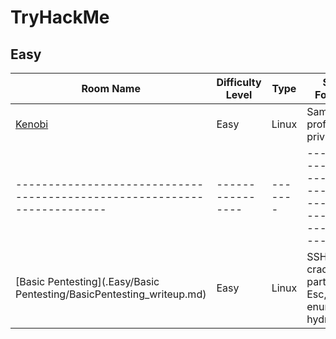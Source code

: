 
# TryHackMe

## Easy

| Room Name                                                                | Difficulty Level | Type    | Skills Focused                                               |
| -------------------------------------------------------------------------| ---------------- | ------- | ------------------------------------------------------------ |
|[Kenobi](./Easy/Kenobi/Kenobi_writeup.md)                                 | Easy             | Linux   | Samba, proftpd, priv. Esc                                    |
| ------------------------------------------------------------------------ | ---------------- | ------- | ------------------------------------------------------------ |
|[Basic Pentesting](.Easy/Basic Pentesting/BasicPentesting_writeup.md)     | Easy             | Linux   | SSH key cracking as part of priv. Esc, enum4linux, hydra     |
